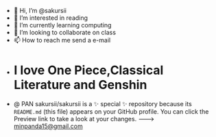- 👋 Hi, I’m @sakursii
- 👀 I’m interested in reading
- 🌱 I’m currently learning computing
- 💞️ I’m looking to collaborate on class
- 📫 How to reach me send a e-mail
- # I love One Piece,Classical Literature and Genshin
- @ PAN 
sakursii/sakursii is a ✨ special ✨ repository because its `README.md` (this file) appears on your GitHub profile.
You can click the Preview link to take a look at your changes.
--->
minpanda15@gmail.com
